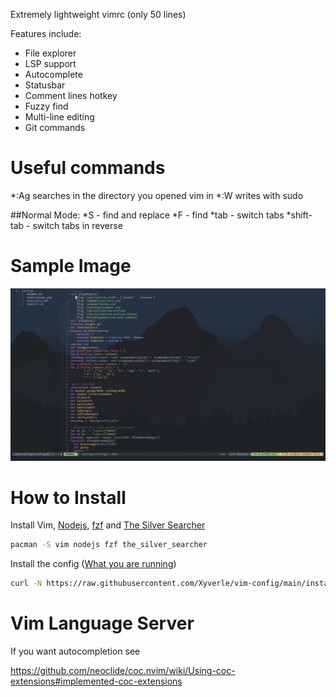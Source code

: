Extremely lightweight vimrc (only 50 lines)

Features include:
* File explorer
* LSP support
* Autocomplete
* Statusbar
* Comment lines hotkey
* Fuzzy find
* Multi-line editing
* Git commands

# Useful commands
*:Ag searches in the directory you opened vim in
*:W writes with sudo

##Normal Mode:
*S - find and replace
*F - find
*tab - switch tabs
*shift-tab - switch tabs in reverse

# Sample Image
![](SampleImage.png)

# How to Install
Install Vim, [Nodejs](https://nodejs.org/en/), [fzf](https://github.com/junegunn/fzf) and [The Silver Searcher](https://github.com/ggreer/the_silver_searcher)
```sh
pacman -S vim nodejs fzf the_silver_searcher
```
Install the config ([What you are running](https://raw.githubusercontent.com/Xyverle/vim-configs/main/install.sh))
```sh
curl -N https://raw.githubusercontent.com/Xyverle/vim-config/main/install.sh|bash
```
# Vim Language Server
If you want autocompletion see

https://github.com/neoclide/coc.nvim/wiki/Using-coc-extensions#implemented-coc-extensions
